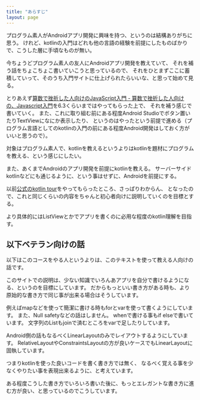 ```yaml
---
title: "あらすじ"
layout: page
---
```


プログラム素人がAndroidアプリ開発に興味を持つ、というのは結構ありがちに思う。
けれど、kotlinの入門はどれも他の言語の経験を前提にしたものばかりで、こうした層に手頃なものが無い。

今ちょうどプログラム素人の友人にAndroidアプリ開発を教えていて、
それを補う話をちょこちょこ書いていこうと思っているので、
それをひとまずここに蓄積していって、そのうち入門サイトに仕上げられたらいいな、と思って始めて見る。

とりあえず[算数で挫折した人向けのJavaScript入門 - 算数で挫折した人向けの、Javascript入門](https://karino2.github.io/js-introduction/)を6.3くらいまではやってもらった上で、
それを補う感じで書いていく。
また、これに取り組む前にある程度Android Studioでボタン置いたりTextViewになにか表示したり、
というのはやったという前提で進める（プログラム言語としてのkotlinの入門の前にある程度Android開発はしておく方がいいと思うので）。

対象はプログラム素人で、kotlinを教えるというよりはkotlinを題材にプログラムを教える、という感じにしたい。

また、あくまでAndroidのアプリ開発を前提にkotlinを教える。
サーバーサイドkotlinなどにも通じるように、という事はせずに、Androidを前提にする。

以前[公式のkotlin tour](https://kotlinlang.org/docs/kotlin-tour-welcome.html)をやってもらったところ、さっぱりわからん、
となったので、これと同じくらいの内容をちゃんと初心者向けに説明していくのを目標とする。

より具体的にはListViewとかでアプリを書くのに必用な程度のkotlin理解を目指す。

## 以下ベテラン向けの話

以下はこのコースをやる人というよりは、このテキストを使って教える人向けの話です。

このサイトでの説明は、少ない知識でいろんあアプリを自分で書けるようになる、というのを目標にしています。
だからもっといい書き方がある時も、より原始的な書き方で同じ事が出来る場合はそうしています。

例えばmapなどを使って簡潔に書ける時もforとvarを使って書くようにしています。
また、Null safetyなどの話はしません。
whenで書ける事もif elseで書いています。
文字列のListもjoinで済むところをvarで足したりしています。

Android側の話もなるべくLinearLayoutのみでレイアウトするようにしています。
RelativeLayoutやConstraintsLayoutの方が良いケースでもLinearLayoutに固執しています。

つまりkotlinを使った良いコードを書く書き方では無く、
なるべく覚える事を少なくやりたい事を表現出来るように、と考えています。

ある程度こうした書き方でいろいろ書いた後に、もっとエレガントな書き方に進む方が良い、と思っているのでこうしています。